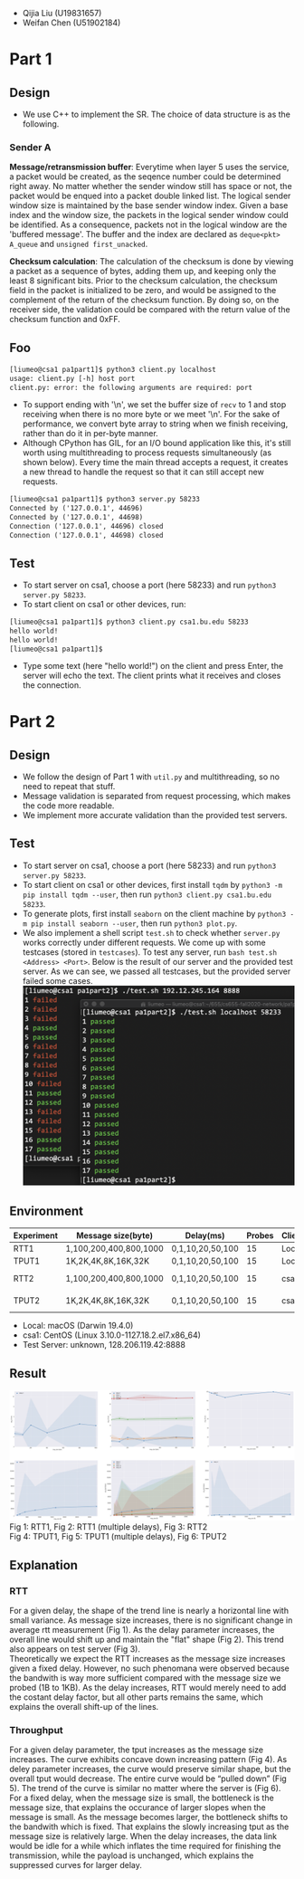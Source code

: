 * Qijia Liu (U19831657)
* Weifan Chen (U51902184)
# Part 1
## Design
* We use C++ to implement the SR. The choice of data structure is as the following.

### Sender A

**Message/retransmission buffer**: Everytime when layer 5 uses the service, a packet would be created, as the seqence number could be determined right away. No matter whether the sender window still has space or not, the packet would be enqued into a packet double linked list. The logical sender window size is maintained by the base sender window index. Given a base index and the window size, the packets in the logical sender window could be identified. As a consequence, packets not in the logical window are the 'buffered message'. The buffer and the index are declared as `deque<pkt> A_queue` and `unsigned first_unacked`. 

**Checksum calculation**: The calculation of the checksum is done by viewing a packet as a sequence of bytes, adding them up, and keeping only the least 8 significant bits. Prior to the checksum calculation, the checksum field in the packet is initialized to be zero, and would be assigned to the complement of the return of the checksum function. By doing so, on the receiver side, the validation could be compared with the return value of the checksum function and 0xFF.


## Foo
```
[liumeo@csa1 pa1part1]$ python3 client.py localhost
usage: client.py [-h] host port
client.py: error: the following arguments are required: port
```
* To support ending with '\n', we set the buffer size of `recv` to 1 and stop receiving when there is no more byte or we meet '\n'. For the sake of performance, we convert byte array to string when we finish receiving, rather than do it in per-byte manner.
* Although CPython has GIL, for an I/O bound application like this, it's still worth using multithreading to process requests simultaneously (as shown below). Every time the main thread accepts a request, it creates a new thread to handle the request so that it can still accept new requests.
```
[liumeo@csa1 pa1part1]$ python3 server.py 58233
Connected by ('127.0.0.1', 44696)
Connected by ('127.0.0.1', 44698)
Connection ('127.0.0.1', 44696) closed
Connection ('127.0.0.1', 44698) closed
```
## Test
* To start server on csa1, choose a port (here 58233) and run `python3 server.py 58233`.
* To start client on csa1 or other devices, run:
```
[liumeo@csa1 pa1part1]$ python3 client.py csa1.bu.edu 58233
hello world!
hello world!
[liumeo@csa1 pa1part1]$
```
* Type some text (here "hello world!") on the client and press Enter, the server will echo the text. The client prints what it receives and closes the connection.
<div style="page-break-after: always;"></div>

# Part 2
## Design
* We follow the design of Part 1 with `util.py` and multithreading, so no need to repeat that stuff.
* Message validation is separated from request processing, which makes the code more readable.
* We implement more accurate validation than the provided test servers.
## Test
* To start server on csa1, choose a port (here 58233) and run `python3 server.py 58233`.
* To start client on csa1 or other devices, first install `tqdm` by `python3 -m pip install tqdm --user`, then run `python3 client.py csa1.bu.edu 58233`.
* To generate plots, first install `seaborn` on the client machine by `python3 -m pip install seaborn --user`, then run `python3 plot.py`.
* We also implement a shell script `test.sh` to check whether `server.py` works correctly under different requests. We come up with some testcases (stored in `testcases`). To test any server, run `bash test.sh <Address> <Port>`. Below is the result of our server and the provided test server. As we can see, we passed all testcases, but the provided server failed some cases.
![](test.jpg)
## Environment
Experiment|Message size(byte)|Delay(ms)|Probes|Client|Server
-|-|-|-|-|-
RTT1|1,100,200,400,800,1000|0,1,10,20,50,100|15|Local|csa1
TPUT1|1K,2K,4K,8K,16K,32K|0,1,10,20,50,100|15|Local|csa1
RTT2|1,100,200,400,800,1000|0,1,10,20,50,100|15|csa1|Test Server
TPUT2|1K,2K,4K,8K,16K,32K|0,1,10,20,50,100|15|csa1|Test Server
* Local: macOS (Darwin 19.4.0)
* csa1: CentOS (Linux 3.10.0-1127.18.2.el7.x86_64)
* Test Server: unknown, 128.206.119.42:8888
## Result
![](plot.png)
Fig 1: RTT1, Fig 2: RTT1 (multiple delays), Fig 3: RTT2  
Fig 4: TPUT1, Fig 5: TPUT1 (multiple delays), Fig 6: TPUT2  
## Explanation
### RTT
For a given delay, the shape of the trend line is nearly a horizontal line with small variance. As message size increases, there is no significant change in average rtt measurement (Fig 1). As the delay parameter increases, the overall line would shift up and maintain the "flat" shape (Fig 2). This trend also appears on test server (Fig 3).  
Theoretically we expect the RTT increases as the message size increases given a fixed delay. However, no such phenomana were observed because the bandwith is way more sufficient compared with the message size we probed (1B to 1KB). As the delay increases, RTT would merely need to add the costant delay factor, but all other parts remains the same, which explains the overall shift-up of the lines.
### Throughput
For a given delay parameter, the tput increases as the message size increases. The curve exhibits concave down increasing pattern (Fig 4). As deley parameter increases, the curve would preserve similar shape, but the overall tput would decrease. The entire curve would be “pulled down” (Fig 5). The trend of the curve is similar no matter where the server is (Fig 6).  
For a fixed delay, when the message size is small, the bottleneck is the message size, that explains the occurance of larger slopes when the message is small. As the message becomes larger, the bottleneck shifts to the bandwith which is fixed. That explains the slowly increasing tput as the message size is relatively large. When the delay increases, the data link would be idle for a while which inflates the time required for finishing the transmission, while the payload is unchanged, which explains the suppressed curves for larger delay.
